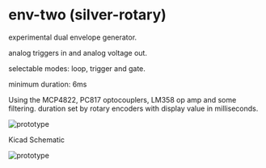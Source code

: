 # env-two (silver-rotary)

experimental dual envelope generator. 

analog triggers in and analog voltage out.  

selectable modes: loop, trigger and gate.

minimum duration: 6ms

Using the MCP4822, PC817 optocouplers, LM358 op amp and some filtering.  duration set by rotary encoders with display value in milliseconds.

![prototype](https://github.com/star-fs/silver-rotary/blob/main/PXL_20230823_022452227.jpg?raw=true)

Kicad Schematic

![prototype](https://github.com/star-fs/silver-rotary/blob/main/envTwo_schematic.png?raw=true)
